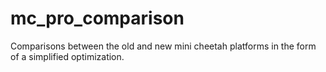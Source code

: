 # mc_pro_comparison
Comparisons between the old and new mini cheetah platforms in the form of a simplified optimization.
